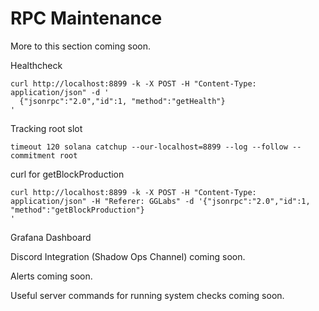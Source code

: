 # RPC Maintenance

More to this section coming soon. 


Healthcheck
```
curl http://localhost:8899 -k -X POST -H "Content-Type: application/json" -d '
  {"jsonrpc":"2.0","id":1, "method":"getHealth"}
'
```

Tracking root slot
```
timeout 120 solana catchup --our-localhost=8899 --log --follow --commitment root
```

curl for getBlockProduction
```
curl http://localhost:8899 -k -X POST -H "Content-Type: application/json" -H "Referer: GGLabs" -d '{"jsonrpc":"2.0","id":1, "method":"getBlockProduction"}
'
```

Grafana Dashboard


Discord Integration (Shadow Ops Channel) coming soon.


Alerts coming soon.


Useful server commands for running system checks coming soon.

